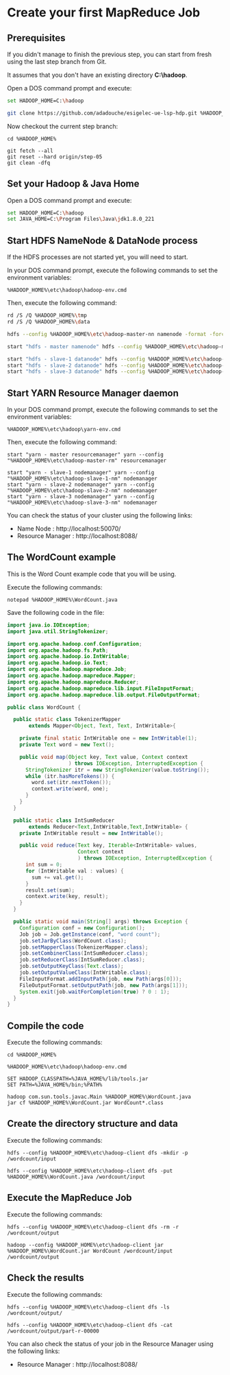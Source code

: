 # Create your first MapReduce Job

## Prerequisites

If you didn't manage to finish the previous step, you can start from fresh using the last step branch from Git.

It assumes that you don't have an existing directory **C:\hadoop**.

Open a DOS command prompt and execute:

```sh
set HADOOP_HOME=C:\hadoop

git clone https://github.com/adadouche/esigelec-ue-lsp-hdp.git %HADOOP_HOME%
```

Now checkout the current step branch:

```
cd %HADOOP_HOME%

git fetch --all
git reset --hard origin/step-05
git clean -dfq
```

## Set your Hadoop & Java Home

Open a DOS command prompt and execute:

```sh
set HADOOP_HOME=C:\hadoop
set JAVA_HOME=C:\Program Files\Java\jdk1.8.0_221
```

## Start HDFS NameNode & DataNode process

If the HDFS processes are not started yet, you will need to start.

In your DOS command prompt, execute the following commands to set the environment variables:

```
%HADOOP_HOME%\etc\hadoop\hadoop-env.cmd
```

Then, execute the following command:

```sh
rd /S /Q %HADOOP_HOME%\tmp
rd /S /Q %HADOOP_HOME%\data

hdfs --config %HADOOP_HOME%\etc\hadoop-master-nn namenode -format -force

start "hdfs - master namenode" hdfs --config %HADOOP_HOME%\etc\hadoop-master-nn namenode

start "hdfs - slave-1 datanode" hdfs --config %HADOOP_HOME%\etc\hadoop-slave-1-dn datanode
start "hdfs - slave-2 datanode" hdfs --config %HADOOP_HOME%\etc\hadoop-slave-2-dn datanode
start "hdfs - slave-3 datanode" hdfs --config %HADOOP_HOME%\etc\hadoop-slave-3-dn datanode
```

## Start YARN Resource Manager daemon

In your DOS command prompt, execute the following commands to set the environment variables:

```
%HADOOP_HOME%\etc\hadoop\yarn-env.cmd
```

Then, execute the following command:

```
start "yarn - master resourcemanager" yarn --config "%HADOOP_HOME%\etc\hadoop-master-rm" resourcemanager

start "yarn - slave-1 nodemanager" yarn --config "%HADOOP_HOME%\etc\hadoop-slave-1-nm" nodemanager
start "yarn - slave-2 nodemanager" yarn --config "%HADOOP_HOME%\etc\hadoop-slave-2-nm" nodemanager
start "yarn - slave-3 nodemanager" yarn --config "%HADOOP_HOME%\etc\hadoop-slave-3-nm" nodemanager
```

You can check the status of your cluster using the following links:

 - Name Node : http://localhost:50070/
 - Resource Manager	: http://localhost:8088/

## The WordCount example

This is the Word Count example code that you will be using.

Execute the following commands:

```
notepad %HADOOP_HOME%\WordCount.java
```

Save the following code in the file:

```java
import java.io.IOException;
import java.util.StringTokenizer;

import org.apache.hadoop.conf.Configuration;
import org.apache.hadoop.fs.Path;
import org.apache.hadoop.io.IntWritable;
import org.apache.hadoop.io.Text;
import org.apache.hadoop.mapreduce.Job;
import org.apache.hadoop.mapreduce.Mapper;
import org.apache.hadoop.mapreduce.Reducer;
import org.apache.hadoop.mapreduce.lib.input.FileInputFormat;
import org.apache.hadoop.mapreduce.lib.output.FileOutputFormat;

public class WordCount {

  public static class TokenizerMapper
       extends Mapper<Object, Text, Text, IntWritable>{

    private final static IntWritable one = new IntWritable(1);
    private Text word = new Text();

    public void map(Object key, Text value, Context context
                    ) throws IOException, InterruptedException {
      StringTokenizer itr = new StringTokenizer(value.toString());
      while (itr.hasMoreTokens()) {
        word.set(itr.nextToken());
        context.write(word, one);
      }
    }
  }

  public static class IntSumReducer
       extends Reducer<Text,IntWritable,Text,IntWritable> {
    private IntWritable result = new IntWritable();

    public void reduce(Text key, Iterable<IntWritable> values,
                       Context context
                       ) throws IOException, InterruptedException {
      int sum = 0;
      for (IntWritable val : values) {
        sum += val.get();
      }
      result.set(sum);
      context.write(key, result);
    }
  }

  public static void main(String[] args) throws Exception {
    Configuration conf = new Configuration();
    Job job = Job.getInstance(conf, "word count");
    job.setJarByClass(WordCount.class);
    job.setMapperClass(TokenizerMapper.class);
    job.setCombinerClass(IntSumReducer.class);
    job.setReducerClass(IntSumReducer.class);
    job.setOutputKeyClass(Text.class);
    job.setOutputValueClass(IntWritable.class);
    FileInputFormat.addInputPath(job, new Path(args[0]));
    FileOutputFormat.setOutputPath(job, new Path(args[1]));
    System.exit(job.waitForCompletion(true) ? 0 : 1);
  }
}
```

## Compile the code

Execute the following commands:

```
cd %HADOOP_HOME%

%HADOOP_HOME%\etc\hadoop\hadoop-env.cmd

SET HADOOP_CLASSPATH=%JAVA_HOME%/lib/tools.jar
SET PATH=%JAVA_HOME%/bin;%PATH%

hadoop com.sun.tools.javac.Main %HADOOP_HOME%\WordCount.java
jar cf %HADOOP_HOME%\WordCount.jar WordCount*.class
```

## Create the directory structure and data

Execute the following commands:

```
hdfs --config %HADOOP_HOME%\etc\hadoop-client dfs -mkdir -p /wordcount/input

hdfs --config %HADOOP_HOME%\etc\hadoop-client dfs -put %HADOOP_HOME%\WordCount.java /wordcount/input
```

## Execute the MapReduce Job

Execute the following commands:

```
hdfs --config %HADOOP_HOME%\etc\hadoop-client dfs -rm -r /wordcount/output

hadoop --config %HADOOP_HOME%\etc\hadoop-client jar %HADOOP_HOME%\WordCount.jar WordCount /wordcount/input /wordcount/output
```


## Check the results

Execute the following commands:

```
hdfs --config %HADOOP_HOME%\etc\hadoop-client dfs -ls /wordcount/output/

hdfs --config %HADOOP_HOME%\etc\hadoop-client dfs -cat /wordcount/output/part-r-00000
```

You can also check the status of your job in the Resource Manager using the following links:

 - Resource Manager	: http://localhost:8088/
